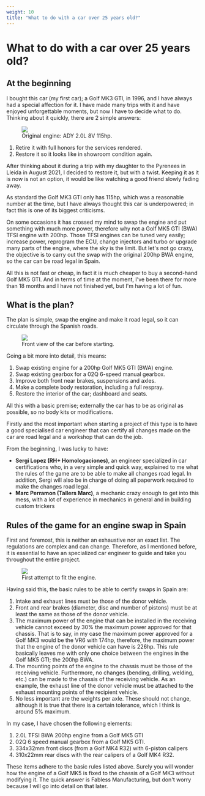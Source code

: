 ```yaml
---
weight: 10
title: "What to do with a car over 25 years old?"
---
```


# What to do with a car over 25 years old?

## At the beginning

I bought this car (my first car); a Golf MK3 GTI, in 1996, and I have always had a special affection for it. I have made many trips with it and have enjoyed unforgettable moments, but now I have to decide what to do. Thinking about it quickly, there are 2 simple answers:

<figure><img src="/images/beginning-03.jpg"><figcaption>Original engine: ADY 2.0L 8V 115hp.</figcaption></figure>

1. Retire it with full honors for the services rendered.
2. Restore it so it looks like in showroom condition again.

After thinking about it during a trip with my daughter to the Pyrenees in Lleida in August 2021, I decided to restore it, but with a twist. Keeping it as it is now is not an option, it would be like watching a good friend slowly fading away.

As standard the Golf MK3 GTI only has 115hp, which was a reasonable number at the time, but I have always thought this car is underpowered; in fact this is one of its biggest criticisms.

On some occasions it has crossed my mind to swap the engine and put something with much more power, therefore why not a Golf MK5 GTI (BWA) TFSI engine with 200hp. Those TFSI engines can be tuned very easily; increase power, reprogram the ECU, change injectors and turbo or upgrade many parts of the engine, where the sky is the limit. But let's not go crazy, the objective is to carry out the swap with the original 200hp BWA engine, so the car can be road legal in Spain.

All this is not fast or cheap, in fact it is much cheaper to buy a second-hand Golf MK5 GTI. And in terms of time at the moment, I've been there for more than 18 months and I have not finished yet, but I'm having a lot of fun. 

## What is the plan?

The plan is simple, swap the engine and make it road legal, so it can circulate through the Spanish roads.

<figure><img src="/images/beginning-noplate-01.jpg"><figcaption>Front view of the car before starting.</figcaption></figure>

Going a bit more into detail, this means:

1. Swap existing engine for a 200hp Golf MK5 GTI (BWA) engine.
2. Swap existing gearbox for a 02Q 6-speed manual gearbox.
3. Improve both front near brakes, suspensions and axles.
4. Make a complete body restoration, including a full respray.
5. Restore the interior of the car; dashboard and seats.

All this with a basic premise; externally the car has to be as original as possible, so no body kits or modifications.

Firstly and the most important when starting a project of this type is to have a good specialised car engineer that can certify all changes made on the car are road legal and a workshop that can do the job.

From the beginning, I was lucky to have:

+ **Sergi Lopez (RH+ Homologaciones)**, an engineer specialized in car certifications who, in a very simple and quick way, explained to me what the rules of the game are to be able to make all changes road legal. In addition, Sergi will also be in charge of doing all paperwork required to make the changes road legal.
+ **Marc Perramon (Tallers Marc)**, a mechanic crazy enough to get into this mess, with a lot of experience in mechanics in general and in building custom trickers

## Rules of the game for an engine swap in Spain

First and foremost, this is neither an exhaustive nor an exact list. The regulations are complex and can change. Therefore, as I mentioned before, it is essential to have an specialized car engineer to guide and take you throughout the entire project.

<figure><img src="/images/first-attempt-03.jpg"><figcaption>First attempt to fit the engine.</figcaption></figure>

Having said this, the basic rules to be able to certify swaps in Spain are:

1. Intake and exhaust lines must be those of the donor vehicle.
2. Front and rear brakes (diameter, disc and number of pistons) must be at least the same as those of the donor vehicle.
3. The maximum power of the engine that can be installed in the receiving vehicle cannot exceed by 30% the maximum power approved for that chassis. That is to say, in my case the maximum power approved for a Golf MK3 would be the VR6 with 174hp, therefore, the maximum power that the engine of the donor vehicle can have is 226hp. This rule basically leaves me with only one choice between the engines in the Golf MK5 GTI; the 200hp BWA.
4. The mounting points of the engine to the chassis must be those of the receiving vehicle. Furthermore, no changes (bending, drilling, welding, etc.) can be made to the chassis of the receiving vehicle. As an example, the exhaust line of the donor vehicle must be attached to the exhaust mounting points of the recipient vehicle.
5. No less important are the weights per axle. These should not change, although it is true that there is a certain tolerance, which I think is around 5% maximum.

In my case, I have chosen the following elements:

1. 2.0L TFSI BWA 200hp engine from a Golf MK5 GTI
2. 02Q 6 speed manual gearbox from a Golf MK5 GTI.
3. 334x32mm front discs (from a Golf MK4 R32) with 6-piston calipers
4. 310x22mm rear discs with the rear calipers of a Golf MK4 R32.

These items adhere to the basic rules listed above. Surely you will wonder how the engine of a Golf MK5 is fixed to the chassis of a Golf MK3 without modifying it. The quick answer is Fabless Manufacturing, but don't worry because I will go into detail on that later. 